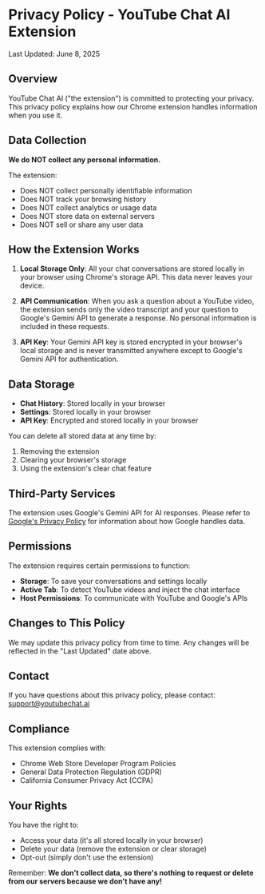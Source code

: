 # Privacy Policy - YouTube Chat AI Extension

Last Updated: June 8, 2025

## Overview

YouTube Chat AI ("the extension") is committed to protecting your privacy. This privacy policy explains how our Chrome extension handles information when you use it.

## Data Collection

**We do NOT collect any personal information.**

The extension:
- Does NOT collect personally identifiable information
- Does NOT track your browsing history
- Does NOT collect analytics or usage data
- Does NOT store data on external servers
- Does NOT sell or share any user data

## How the Extension Works

1. **Local Storage Only**: All your chat conversations are stored locally in your browser using Chrome's storage API. This data never leaves your device.

2. **API Communication**: When you ask a question about a YouTube video, the extension sends only the video transcript and your question to Google's Gemini API to generate a response. No personal information is included in these requests.

3. **API Key**: Your Gemini API key is stored encrypted in your browser's local storage and is never transmitted anywhere except to Google's Gemini API for authentication.

## Data Storage

- **Chat History**: Stored locally in your browser
- **Settings**: Stored locally in your browser
- **API Key**: Encrypted and stored locally in your browser

You can delete all stored data at any time by:
1. Removing the extension
2. Clearing your browser's storage
3. Using the extension's clear chat feature

## Third-Party Services

The extension uses Google's Gemini API for AI responses. Please refer to [Google's Privacy Policy](https://policies.google.com/privacy) for information about how Google handles data.

## Permissions

The extension requires certain permissions to function:
- **Storage**: To save your conversations and settings locally
- **Active Tab**: To detect YouTube videos and inject the chat interface
- **Host Permissions**: To communicate with YouTube and Google's APIs

## Changes to This Policy

We may update this privacy policy from time to time. Any changes will be reflected in the "Last Updated" date above.

## Contact

If you have questions about this privacy policy, please contact: support@youtubechat.ai

## Compliance

This extension complies with:
- Chrome Web Store Developer Program Policies
- General Data Protection Regulation (GDPR)
- California Consumer Privacy Act (CCPA)

## Your Rights

You have the right to:
- Access your data (it's all stored locally in your browser)
- Delete your data (remove the extension or clear storage)
- Opt-out (simply don't use the extension)

Remember: **We don't collect data, so there's nothing to request or delete from our servers because we don't have any!**